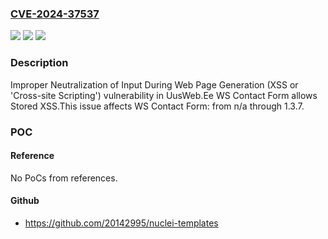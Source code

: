 ### [CVE-2024-37537](https://cve.mitre.org/cgi-bin/cvename.cgi?name=CVE-2024-37537)
![](https://img.shields.io/static/v1?label=Product&message=WS%20Contact%20Form&color=blue)
![](https://img.shields.io/static/v1?label=Version&message=n%2Fa%3C%3D%201.3.7%20&color=brighgreen)
![](https://img.shields.io/static/v1?label=Vulnerability&message=CWE-79%20Improper%20Neutralization%20of%20Input%20During%20Web%20Page%20Generation%20(XSS%20or%20'Cross-site%20Scripting')&color=brighgreen)

### Description

Improper Neutralization of Input During Web Page Generation (XSS or 'Cross-site Scripting') vulnerability in UusWeb.Ee WS Contact Form allows Stored XSS.This issue affects WS Contact Form: from n/a through 1.3.7.

### POC

#### Reference
No PoCs from references.

#### Github
- https://github.com/20142995/nuclei-templates

